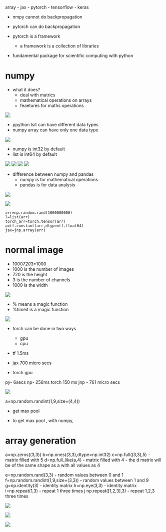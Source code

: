 array
    - jax
    - pytorch
    - tensorflow
    - keras

- nmpy cannot do backpropagation
- pytorch can do backpropagation

- pytorch is a framework
  - a framework is a collection of libraries


- fundamental package for scientific computing with python

# numpy
- what it does?
    - deal with matrics
    - mathematical operations on arrays
    - feaetures for maths operations

![](2023-08-10-18-25-08.png)

- ppython lsit can have different data types
- numpy array can have only one data type

![](2023-08-10-18-28-50.png)

- numpy is int32 by default
- list is int64 by default

![](2023-08-10-18-31-45.png)
![](2023-08-10-18-34-17.png)
![](2023-08-10-18-36-18.png)
![](2023-08-10-18-37-46.png)

- difference between numpy and pandas
    - numpy is for mathematical operations
    - pandas is for data analysis

![](2023-08-10-18-39-06.png)

![](2023-08-10-18-42-33.png)

```
arr=np.random.rand(1000000000)
l=list(arr)
torch_arr=torch.tensor(arr)
a=tf.constant(arr,dtype=tf.float64)
jax=jnp.array(arr)
```

# normal image
- 1000*720*3*1000
- 1000 is the number of images
- 720 is the height
- 3 is the number of channels
- 1000 is the width 

![](2023-08-10-18-45-48.png)

- % means a magic function
- %timeit is a magic function

![](2023-08-10-18-48-37.png)

- torch can be done in two ways
    - gpu 
    - cpu

- tf 1.5ms

- jax 700 micro secs

- torch gpu 

py- 6secs
np- 256ms
torch 150 ms
jnp - 761 micro secs

![](2023-08-10-19-37-02.png)

a=np.random.randint(1,9,size=(4,4))
- get max pool

- to get max pool , with numpy, 


# array generation
a=np.zeros((3,3))
b=np.ones((3,3),dtype=np.int32)
c=np.full((3,3),5) - matrix filled with 5
d=np.full_like(a,4) - matrix filled with 4
    - the d matrix will be of the same shape as a with all values as 4

e=np.random.rand(3,3) - random values between 0 and 1
f=np.random.randint(1,9,size=(3,3)) - random values between 1 and 9
g=np.identity(3) - identity matrix
h=np.eye(3,3) - identity matrix
i=np.repeat(1,3) - repeat 1 three times
j np.repeat([1,2,3],3) - repeat 1,2,3 three times

![](2023-08-10-19-46-53.png)

![](2023-08-10-19-52-08.png)

![](2023-08-10-20-05-25.png)